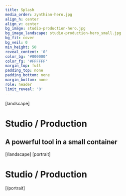 ```yaml
---
title: Splash
media_order: zynthian-hero.jpg
align_h: center
align_v: center
bg_image: studio-production-hero.jpg
bg_image_landscape: studio-production-hero_small.jpg
bg_fit: cover
bg_veil: 0
min_height: 50
reveal_content: '0'
color_bg: '#000000'
color_fg: '#FFFFFF'
margin_top: full
padding_top: none
padding_bottom: none
margin_bottom: none
role: header
limit_reveal: '0'
---
```


[landscape]
# Studio / Production
## A powerful tool in a small container
[/landscape]
[portrait]
# Studio / Production
[/portrait]


